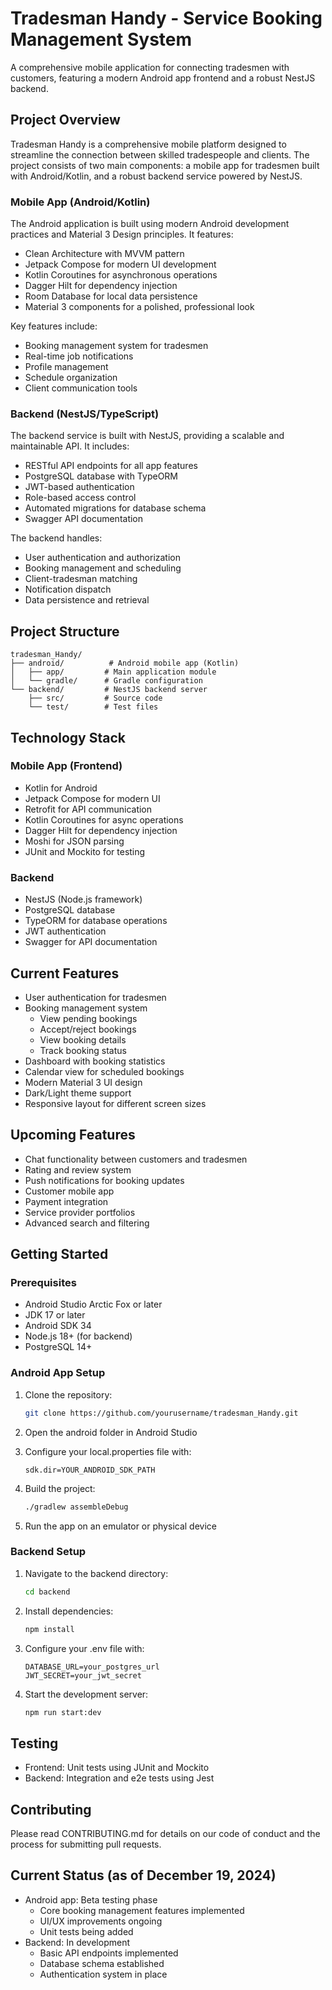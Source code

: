 # Tradesman Handy - Service Booking Management System

A comprehensive mobile application for connecting tradesmen with customers, featuring a modern Android app frontend and a robust NestJS backend.

## Project Overview

Tradesman Handy is a comprehensive mobile platform designed to streamline the connection between skilled tradespeople and clients. The project consists of two main components: a mobile app for tradesmen built with Android/Kotlin, and a robust backend service powered by NestJS.

### Mobile App (Android/Kotlin)
The Android application is built using modern Android development practices and Material 3 Design principles. It features:
- Clean Architecture with MVVM pattern
- Jetpack Compose for modern UI development
- Kotlin Coroutines for asynchronous operations
- Dagger Hilt for dependency injection
- Room Database for local data persistence
- Material 3 components for a polished, professional look

Key features include:
- Booking management system for tradesmen
- Real-time job notifications
- Profile management
- Schedule organization
- Client communication tools

### Backend (NestJS/TypeScript)
The backend service is built with NestJS, providing a scalable and maintainable API. It includes:
- RESTful API endpoints for all app features
- PostgreSQL database with TypeORM
- JWT-based authentication
- Role-based access control
- Automated migrations for database schema
- Swagger API documentation

The backend handles:
- User authentication and authorization
- Booking management and scheduling
- Client-tradesman matching
- Notification dispatch
- Data persistence and retrieval

## Project Structure

```
tradesman_Handy/
├── android/          # Android mobile app (Kotlin)
│   ├── app/         # Main application module
│   └── gradle/      # Gradle configuration
└── backend/         # NestJS backend server
    ├── src/         # Source code
    └── test/        # Test files
```

## Technology Stack

### Mobile App (Frontend)
- Kotlin for Android
- Jetpack Compose for modern UI
- Retrofit for API communication
- Kotlin Coroutines for async operations
- Dagger Hilt for dependency injection
- Moshi for JSON parsing
- JUnit and Mockito for testing

### Backend
- NestJS (Node.js framework)
- PostgreSQL database
- TypeORM for database operations
- JWT authentication
- Swagger for API documentation

## Current Features
- User authentication for tradesmen
- Booking management system
  - View pending bookings
  - Accept/reject bookings
  - View booking details
  - Track booking status
- Dashboard with booking statistics
- Calendar view for scheduled bookings
- Modern Material 3 UI design
- Dark/Light theme support
- Responsive layout for different screen sizes

## Upcoming Features
- Chat functionality between customers and tradesmen
- Rating and review system
- Push notifications for booking updates
- Customer mobile app
- Payment integration
- Service provider portfolios
- Advanced search and filtering

## Getting Started

### Prerequisites
- Android Studio Arctic Fox or later
- JDK 17 or later
- Android SDK 34
- Node.js 18+ (for backend)
- PostgreSQL 14+

### Android App Setup
1. Clone the repository:
   ```bash
   git clone https://github.com/yourusername/tradesman_Handy.git
   ```

2. Open the android folder in Android Studio

3. Configure your local.properties file with:
   ```properties
   sdk.dir=YOUR_ANDROID_SDK_PATH
   ```

4. Build the project:
   ```bash
   ./gradlew assembleDebug
   ```

5. Run the app on an emulator or physical device

### Backend Setup
1. Navigate to the backend directory:
   ```bash
   cd backend
   ```

2. Install dependencies:
   ```bash
   npm install
   ```

3. Configure your .env file with:
   ```env
   DATABASE_URL=your_postgres_url
   JWT_SECRET=your_jwt_secret
   ```

4. Start the development server:
   ```bash
   npm run start:dev
   ```

## Testing
- Frontend: Unit tests using JUnit and Mockito
- Backend: Integration and e2e tests using Jest

## Contributing
Please read CONTRIBUTING.md for details on our code of conduct and the process for submitting pull requests.

## Current Status (as of December 19, 2024)
- Android app: Beta testing phase
  - Core booking management features implemented
  - UI/UX improvements ongoing
  - Unit tests being added
- Backend: In development
  - Basic API endpoints implemented
  - Database schema established
  - Authentication system in place


